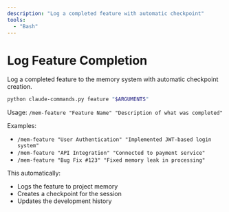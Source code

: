 ```yaml
---
description: "Log a completed feature with automatic checkpoint"
tools:
  - "Bash"
---
```


# Log Feature Completion

Log a completed feature to the memory system with automatic checkpoint creation.

```bash
python claude-commands.py feature "$ARGUMENTS"
```

Usage: `/mem-feature "Feature Name" "Description of what was completed"`

Examples:
- `/mem-feature "User Authentication" "Implemented JWT-based login system"`
- `/mem-feature "API Integration" "Connected to payment service"`
- `/mem-feature "Bug Fix #123" "Fixed memory leak in processing"`

This automatically:
- Logs the feature to project memory
- Creates a checkpoint for the session
- Updates the development history